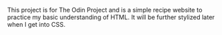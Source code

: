 This project is for The Odin Project and is a simple recipe website to practice my basic understanding of HTML.  It will be further stylized later when I get into CSS. 